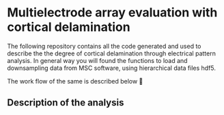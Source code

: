 # Multielectrode array evaluation with cortical delamination 

The following repository contains all the code generated and used to describe the the degree of cortical delamination through electrical pattern analysis. 
In general way you will found the functions to load and downsampling data from MSC software, using hierarchical data files hdf5. 

The work flow of the same is described below 🫰
## Description of the analysis
